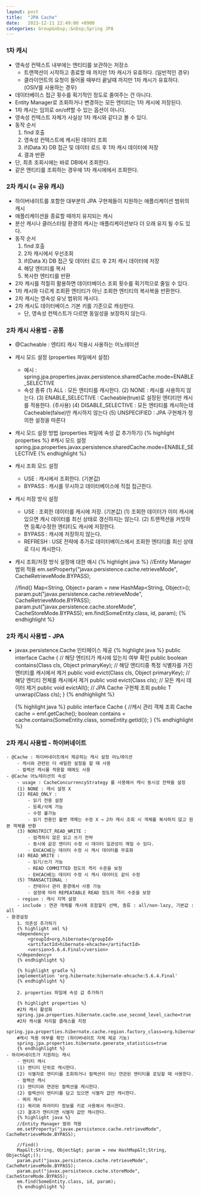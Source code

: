 ```yaml
---
layout: post
title:  "JPA Cache"
date:   2023-12-11 22:49:00 +0900
categories: Group&nbsp;:&nbsp;Spring JPA
---
```


### 1차 캐시
    
- 영속성 컨텍스트 내부에는 엔티티를 보관하는 저장소
    - 트랜잭션이 시작하고 종료할 때 까지만 1차 캐시가 유효하다. (일반적인 경우)
    - 클라이언트의 요청이 들어올 때부터 끝날때 까지만 1차 캐시가 유효하다. (OSIV를 사용하는 경우)
- 데이터베이스 접근 횟수를 획기적인 정도로 줄여주는 건 아니다.
- Entity Manager로 조회하거나 변경하는 모든 엔티티는 1차 캐시에 저장된다.
- 1차 캐시는 임의로 on/off할 수 있는 옵션이 아니다.
- 영속성 컨텍스트 자체가 사실상 1차 캐시와 같다고 볼 수 있다.
- 동작 순서
    1. find 호출
    2. 영속성 컨텍스트에 캐시된 데이터 조회
    3. if(Data X) DB 접근 및 데이터 로드 후 1차 캐시 데이터에 저장
    4. 결과 반환
- 단, 최초 조회시에는 바로 DB에서 조회한다.
- 같은 엔티티를 조회하는 경우에 1차 캐시에에서 조회한다.

### 2차 캐시 (= 공유 캐시)
    
- 하이버네이트를 포함한 대부분의 JPA 구현체들이 지원하는 애플리케이션 범위의 캐시
- 애플리케이션을 종료할 때까지 유지되는 캐시
- 분산 캐시나 클러스터링 환경의 캐시는 애플리케이션보다 더 오래 유지 될 수도 있다.
- 동작 순서
    1. find 호출
    2. 2차 캐시에서 우선조회
    3. if(Data X) DB 접근 및 데이터 로드 후 2차 캐시 데이터에 저장
    4. 해당 엔티티를 복사
    5. 복사한 엔티티를 반환
- 2차 캐시를 적절히 활용하면 데이터베이스 조회 횟수를 획기적으로 줄일 수 있다.
- 1차 캐시와 다르게 조회환 엔티티가 아닌 조회한 엔티티의 복사복을 반환한다.
- 2차 캐시는 영속성 유닛 범위의 캐시다.
- 2차 캐시도 데이터베이스 기본 키를 기준으로 캐싱한다.
    - 단, 영속성 컨텍스트가 다르면 동일성을 보장하지 않는다.

### 2차 캐시 사용법 - 공통
    
- @Cacheable : 엔티티 캐시 적용시 사용하는 어노테이션
- 캐시 모드 설정 (properties 파일에서 설정)
    - 예시 : spring.jpa.properties.javax.persistence.sharedCache.mode=ENABLE_SELECTIVE
    - 속성 종류
    (1) ALL : 모든 엔티티를 캐시한다.
    (2) NONE : 캐시를 사용하지 않는다.
    (3) ENABLE_SELECTIVE : Cacheable(true)로 설정된 엔티티만 캐시를 적용한다. (주사용)
    (4) DISABLE_SELECTIVE : 모든 엔티티를 캐시하는데 Cacheable(false)만 캐시하지 않는다
    (5) UNSPECIFIED : JPA 구현체가 정의한 설정을 따른다
- 캐시 모드 설정 방법 (properties 파일에 속성 값 추가하기)
    {% highlight properties %}
    #캐시 모드 설정
    spring.jpa.properties.javax.persistence.sharedCache.mode=ENABLE_SELECTIVE
    {% endhighlight %}
- 캐시 조회 모드 설정
    - USE : 캐시에서 조회한다. (기본값)
    - BYPASS : 캐시를 무시하고 데이터베이스에 직접 접근한다.
- 캐시 저장 방식 설정
    - USE : 조회한 데이터를 캐시에 저장. (기본값)
    (1) 조회한 데이터가 이미 캐시에 있으면 캐시 데이터를 최신 상태로 갱신하지는 않는다.
    (2) 트랜잭션을 커밋하면 등록/수정한 엔티티도 캐시에 저장한다.
    - BYPASS : 캐시에 저장하지 않는다.
    - REFRESH : USE 전략에 추가로 데이터베이스에서 조회한 엔티티를 최신 상태로 다시 캐시한다.
- 캐시 조회/저장 방식 설정에 대한 예시
    {% highlight java %}
    //Entity Manager 범위 적용
    em.setProperty("javax.persistence.cache.retrieveMode", CacheRetrieveMode.BYPASS);

    //find()
    Map&lt;String, Object&gt; param = new HashMap&lt;String, Object&gt;();
    param.put("javax.persistence.cache.retrieveMode", CacheRetrieveMode.BYPASS);
    param.put("javax.persistence.cache.storeMode", CacheStoreMode.BYPASS);
    em.find(SomeEntity.class, id, param);
    {% endhighlight %}

### 2차 캐시 사용법 - JPA
    
- javax.persistence.Cache 인터페이스 제공
    {% highlight java %}
        public interface Cache {
            // 해당 엔티티가 캐시에 있는지 여부 확인
            public boolean contains(Class cls, Object primaryKey);
            // 해당 엔티티중 특정 식별자를 가진 엔티티를 캐시에서 제거
            public void evict(Class cls, Object primaryKey);
            // 해당 엔티티 전체를 캐시에서 제거
            public void evict(Class cls);
            // 모든 캐시 데이터 제거
            public void evictAll();
            // JPA Cache 구현체 조회
            public <T> T unwrap(Class<T> cls);
        }
    {% endhighlight %}

    {% highlight java %}
        public interface Cache {
        //캐시 관리 객체 조회
        Cache cache = emf.getCache();
        boolean contains = cache.contains(SomeEntity.class, someEntity.getId());
        }
    {% endhighlight %}

### 2차 캐시 사용법 - 하이버네이트
    
    - @Cache : 하이버네이트에서 제공하는 캐시 설정 어노테이션
        - 캐시와 관련된 더 세밀한 설정을 할 때 사용
        - 컬렉션 캐시를 적용할 때에도 사용
    - @Cache 어노테이션의 속성
        - usage : CacheConcurrencyStrategy 를 사용해서 캐시 동시성 전략을 설정
        (1) NONE : 캐시 설정 X
        (2) READ_ONLY :
            - 읽기 전용 설정
            - 등록/삭제 가능
            - 수정 불가능
            - 읽기 전용인 불변 객체는 수정 X → 2차 캐시 조회 시 객체를 복사하지 않고 원본 객체를 반환
        (3) NONSTRICT_READ_WRITE :
            - 엄격하지 않은 읽고 쓰기 전략
            - 동시에 같은 엔티티 수정 시 데이터 일관성이 깨질 수 있다.
            - EHCACHE는 데이터 수정 시 캐시 데이터를 무효화
        (4) READ_WRITE :
            - 읽기/쓰기 가능
            - READ COMMITTED 정도의 격리 수준을 보장
            - EHCACHE는 데이터 수정 시 캐시 데이터도 같이 수정
        (5) TRANSACTIONAL :
            - 컨테이너 관리 환경에서 사용 가능
            - 설정에 따라 REPEATABLE READ 정도의 격리 수준을 보장
        - region : 캐시 지역 설정
        - include : 연관 객체를 캐시에 포함할지 선택, 종류 : all/non-lazy, 기본값 : all
    - 환경설정
        1. 의존성 추가하기
        {% highlight xml %}
        <dependency>
            <groupId>org.hibernate</groupId>
            <artifactId>hibernate-ehcache</artifactId>
            <version>5.6.4.Final</version>
        </dependency>
        {% endhighlight %}

        {% highlight gradle %}
        implementation 'org.hibernate:hibernate-ehcache:5.6.4.Final'
        {% endhighlight %}

        2. properties 파일에 속성 값 추가하기

        {% highlight properties %}
        #2차 캐시 활성화
        spring.jpa.properties.hibernate.cache.use_second_level_cache=true
        #2차 캐시를 처리할 클래스를 지정
        spring.jpa.properties.hibernate.cache.region.factory_class=org.hibernate.cache.ehcache.EhCacheRegionFactory
        #캐시 적용 여부를 확인 (하이버네이트 자체 제공 기능)
        spring.jpa.properties.hibernate.generate_statistics=true
        {% endhighlight %}
    - 하이버네이트가 지원하는 캐시
        - 엔티티 캐시
        (1) 엔티티 단위로 캐시한다.
        (2) 식별자로 엔티티를 조회하거나 컬렉션이 아닌 연관된 엔티티를 로딩할 때 사용한다.
        - 컬렉션 캐시
        (1) 엔티티와 연관된 컬렉션을 캐시한다.
        (2) 컬렉션이 엔티티를 담고 있으면 식별자 값만 캐시한다.
        - 쿼리 캐시
        (1) 쿼리와 파라미터 정보를 키로 사용해서 캐시한다.
        (2) 결과가 엔티티면 식별자 값만 캐시한다.
        {% highlight java %}
        //Entity Manager 범위 적용
        em.setProperty("javax.persistence.cache.retrieveMode", CacheRetrieveMode.BYPASS);

        //find()
        Map&lt;String, Object&gt; param = new HashMap&lt;String, Object&gt;();
        param.put("javax.persistence.cache.retrieveMode", CacheRetrieveMode.BYPASS);
        param.put("javax.persistence.cache.storeMode", CacheStoreMode.BYPASS);
        em.find(SomeEntity.class, id, param);
        {% endhighlight %}